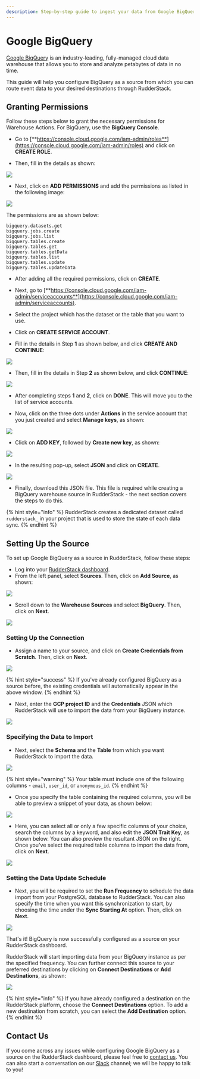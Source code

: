 ```yaml
---
description: Step-by-step guide to ingest your data from Google BigQuery into RudderStack.
---
```


# Google BigQuery

[Google BigQuery](https://cloud.google.com/bigquery) is an industry-leading, fully-managed cloud data warehouse that allows you to store and analyze petabytes of data in no time.

This guide will help you configure BigQuery as a source from which you can route event data to your desired destinations through RudderStack.

## Granting Permissions

Follow these steps below to grant the necessary permissions for Warehouse Actions. For BigQuery, use the **BigQuery Console**.

* Go to [**https://console.cloud.google.com/iam-admin/roles**](https://console.cloud.google.com/iam-admin/roles) and click on **CREATE ROLE**.

* Then, fill in the details as shown: 

![](../.gitbook/assets/image1.png)

* Next, click on **ADD PERMISSIONS** and add the permissions as listed in the following image:

![](../.gitbook/assets/image3.png)

The permissions are as shown below:

```
bigquery.datasets.get
bigquery.jobs.create
bigquery.jobs.list
bigquery.tables.create
bigquery.tables.get
bigquery.tables.getData
bigquery.tables.list
bigquery.tables.update
bigquery.tables.updateData
```

* After adding all the required permissions, click on **CREATE**.

* Next, go to [**https://console.cloud.google.com/iam-admin/serviceaccounts**](https://console.cloud.google.com/iam-admin/serviceaccounts).

* Select the project which has the dataset or the table that you want to use.

* Click on **CREATE SERVICE ACCOUNT**.

* Fill in the details in Step **1** as shown below, and click **CREATE AND CONTINUE**:

![](../.gitbook/assets/image2.png)

* Then, fill in the details in Step **2** as shown below, and click **CONTINUE**:

![](../.gitbook/assets/image4.png)

* After completing steps **1** and **2**, click on **DONE**. This will move you to the list of service accounts.

* Now, click on the three dots under **Actions** in the service account that you just created and select **Manage keys**, as shown:

![](https://user-images.githubusercontent.com/59817155/133751172-bd11d971-1e15-4c06-831e-23058a2eed86.png)

* Click on **ADD KEY**, followed by **Create new key**, as shown:

![](https://user-images.githubusercontent.com/59817155/133751255-356dab76-a795-4428-8e72-9c46b0031d79.png)

* In the resulting pop-up, select **JSON** and click on **CREATE**.

![](https://user-images.githubusercontent.com/59817155/133751286-a7897da9-eb9d-48ef-be29-f16f0e65e2bb.png)
 
* Finally, download this JSON file. This file is required while creating a BigQuery warehouse source in RudderStack - the next section covers the steps to do this.

{% hint style="info" %}
RudderStack creates a dedicated dataset called `rudderstack_` in your project that is used to store the state of each data sync.
{% endhint %}

## Setting Up the Source

To set up Google BigQuery as a source in RudderStack, follow these steps:

* Log into your [RudderStack dashboard](https://app.rudderlabs.com/signup?type=freetrial).
* From the left panel, select **Sources**. Then, click on **Add Source**, as shown:

![](../.gitbook/assets/image%20%2897%29%20%281%29%20%281%29%20%282%29%20%282%29%20%282%29%20%282%29%20%282%29%20%282%29%20%282%29%20%282%29%20%282%29%20%282%29%20%282%29%20%283%29%20%286%29.png)

* Scroll down to the **Warehouse Sources** and select **BigQuery**. Then, click on **Next**.

![](../.gitbook/assets/screen-shot-2021-01-05-at-2.03.31-pm.png)

### Setting Up the Connection

* Assign a name to your source, and click on **Create Credentials from Scratch**. Then, click on **Next**.

![](../.gitbook/assets/screen-shot-2021-01-05-at-2.05.48-pm.png)

{% hint style="success" %}
If you've already configured BigQuery as a source before, the existing credentials will automatically appear in the above window.
{% endhint %}

* Next, enter the **GCP project ID** and the **Credentials** JSON which RudderStack will use to import the data from your BigQuery instance.

![](../.gitbook/assets/screen-shot-2021-01-05-at-2.07.29-pm.png)

### Specifying the Data to Import

* Next, select the **Schema** and the **Table** from which you want RudderStack to import the data.

![](../.gitbook/assets/screen-shot-2021-01-05-at-5.18.59-pm.png)

{% hint style="warning" %}
Your table must include one of the following columns - `email`, `user_id`, or `anonymous_id`.
{% endhint %}

* Once you specify the table containing the required columns, you will be able to preview a snippet of your data, as shown below:

![](../.gitbook/assets/screen-shot-2021-01-05-at-3.21.38-pm.png)

* Here, you can select all or only a few specific columns of your choice, search the columns by a keyword, and also edit the **JSON Trait Key**, as shown below. You can also preview the resultant JSON on the right. Once you've select the required table columns to import the data from, click on **Next**.

![](../.gitbook/assets/screen-shot-2021-01-05-at-3.22.09-pm.png)

### Setting the Data Update Schedule

* Next, you will be required to set the **Run Frequency** to schedule the data import from your PostgreSQL database to RudderStack. You can also specify the time when you want this synchronization to start, by choosing the time under the **Sync Starting At** option. Then, click on **Next**.

![](../.gitbook/assets/screen-shot-2021-01-05-at-5.19.23-pm.png)

That's it! BigQuery is now successfully configured as a source on your RudderStack dashboard. 

RudderStack will start importing data from your BigQuery instance as per the specified frequency. You can further connect this source to your preferred destinations by clicking on **Connect Destinations** or **Add Destinations**, as shown:

![](../.gitbook/assets/screen-shot-2021-01-06-at-2.55.24-pm%20%281%29.png)

{% hint style="info" %}
If you have already configured a destination on the RudderStack platform, choose the **Connect Destinations** option. To add a new destination from scratch, you can select the **Add Destination** option.
{% endhint %}

## Contact Us

If you come across any issues while configuring Google BigQuery as a source on the RudderStack dashboard, please feel free to [contact us](mailto:%20docs@rudderstack.com). You can also start a conversation on our [Slack](https://resources.rudderstack.com/join-rudderstack-slack) channel; we will be happy to talk to you!

